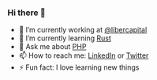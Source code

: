 ### Hi there 👋

- 🔭 I’m currently working at [@libercapital](https://github.com/libercapital)
- 🌱 I’m currently learning [Rust](https://www.rust-lang.org)
- 💬 Ask me about [PHP](https://php.net)
- 📫 How to reach me: [LinkedIn](https://www.linkedin.com/in/flavioheleno/) or [Twitter](https://twitter.com/flavioheleno)
- ⚡ Fun fact: I love learning new things
